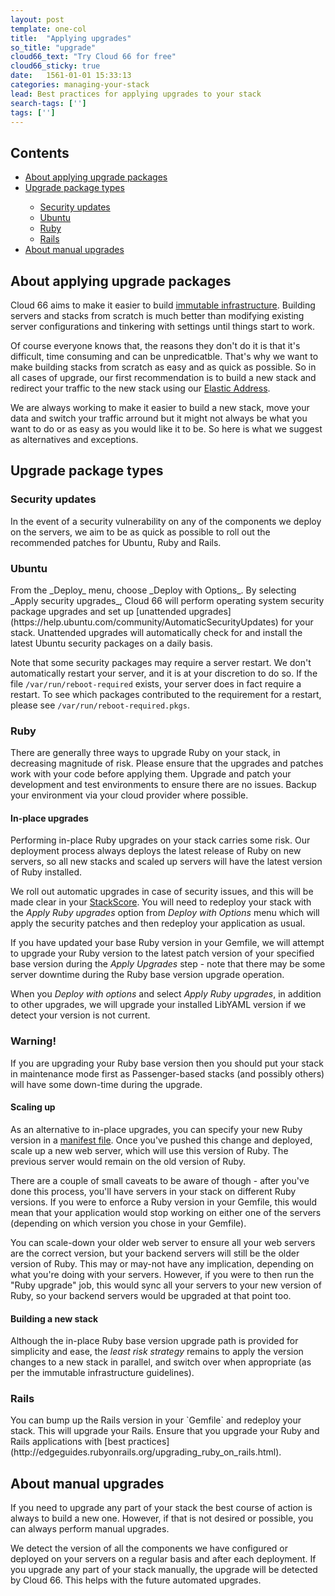```yaml
---
layout: post
template: one-col
title:  "Applying upgrades"
so_title: "upgrade"
cloud66_text: "Try Cloud 66 for free"
cloud66_sticky: true
date:   1561-01-01 15:33:13
categories: managing-your-stack
lead: Best practices for applying upgrades to your stack
search-tags: ['']
tags: ['']
---
```


<h2>Contents</h2>
<ul class="page-toc">
    <li><a href="#about">About applying upgrade packages</a></li>
    <li><a href="#types">Upgrade package types</a></li>
        <ul style="margin-bottom:0em">
	        <li><a href="#updates">Security updates</a></li>
	        <li><a href="#ubuntu">Ubuntu</a></li>
	        <li><a href="#ruby">Ruby</a></li>
	        <li><a href="#rails">Rails</a></li>
        </ul>
    </li>
    <li>
        <a href="#manual">About manual upgrades</a>
    </li>
</ul>

<h2 id="about">About applying upgrade packages</h2>
Cloud 66 aims to make it easier to build <a href="http://www.chadfowler.com/blog/2013/06/23/immutable-deployments/">immutable infrastructure</a>. Building servers and stacks from scratch is much better than modifying existing server configurations and tinkering with settings until things start to work.

Of course everyone knows that, the reasons they don't do it is that it's difficult, time consuming and can be unpredicatble. That's why we want to make building stacks from scratch as easy and as quick as possible. So in all cases of upgrade, our first recommendation is to build a new stack and redirect your traffic to the new stack using our [Elastic Address](/network/elasticaddress).

We are always working to make it easier to build a new stack, move your data and switch your traffic arround but it might not always be what you want to do or as easy as you would like it to be. So here is what we suggest as alternatives and exceptions.

<h2 id="types">Upgrade package types</h2>
<h3 id="updates">Security updates</h3>

In the event of a security vulnerability on any of the components we deploy on the servers, we aim to be as quick as possible to roll out the recommended patches for Ubuntu, Ruby and Rails.

<h3 id="ubuntu">Ubuntu</h3>
From the _Deploy_ menu, choose _Deploy with Options_. By selecting _Apply security upgrades_, Cloud 66 will perform operating system security package upgrades and set up [unattended upgrades](https://help.ubuntu.com/community/AutomaticSecurityUpdates) for your stack. Unattended upgrades will automatically check for and install the latest Ubuntu security packages on a daily basis.

Note that some security packages may require a server restart. We don't automatically restart your server, and it is at your discretion to do so. If the file `/var/run/reboot-required` exists, your server does in fact require a restart. To see which packages contributed to the requirement for a restart, please see `/var/run/reboot-required.pkgs`.

<h3 id="ruby">Ruby</h3>
There are generally three ways to upgrade Ruby on your stack, in decreasing magnitude of risk. Please ensure that the upgrades and patches work with your code before applying them. Upgrade and patch your development and test environments to ensure there are no issues. Backup your environment via your cloud provider where possible.

#### In-place upgrades
Performing in-place Ruby upgrades on your stack carries some risk. Our deployment process always deploys the latest release of Ruby on new servers, so all new stacks and scaled up servers will have the latest version of Ruby installed.

We roll out automatic upgrades in case of security issues, and this will be made clear in your [StackScore](/building-your-stack/stack-definition#stackscore). You will need to redeploy your stack with the _Apply Ruby upgrades_ option from _Deploy with Options_ menu which will apply the security patches and then redeploy your application as usual.

If you have updated your base Ruby version in your Gemfile, we will attempt to upgrade your Ruby version to the latest patch version of your specified base version during the _Apply Upgrades_ step - note that there may be some server downtime during the Ruby base version upgrade operation.

When you _Deploy with options_ and select _Apply Ruby upgrades_, in addition to other upgrades, we will upgrade your installed LibYAML version if we detect your version is not current.

<div class="notice notice-danger">
    <h3>Warning!</h3>
    <p>If you are upgrading your Ruby base version then you should put your stack in maintenance mode first as Passenger-based stacks (and possibly others) will have some down-time during the upgrade.</p>
</div>

#### Scaling up
As an alternative to in-place upgrades, you can specify your new Ruby version in a [manifest file](/building-your-stack/getting-started-with-manifest-files). Once you've pushed this change and deployed, scale up a new web server, which will use this version of Ruby. The previous server would remain on the old version of Ruby.

There are a couple of small caveats to be aware of though - after you've done this process, you'll have servers in your stack on different Ruby versions. If you were to enforce a Ruby version in your Gemfile, this would mean that your application would stop working on either one of the servers (depending on which version you chose in your Gemfile).

You can scale-down your older web server to ensure all your web servers are the correct version, but your backend servers will still be the older version of Ruby. This may or may-not have any implication, depending on what you're doing with your servers. However, if you were to then run the "Ruby upgrade" job, this would sync all your servers to your new version of Ruby, so your backend servers would be upgraded at that point too.

#### Building a new stack
Although the in-place Ruby base version upgrade path is provided for simplicity and ease, the <i>least risk strategy</i> remains to apply the version changes to a new stack in parallel, and switch over when appropriate (as per the immutable infrastructure guidelines).

<h3 id="rails">Rails</h3>
You can bump up the Rails version in your `Gemfile` and redeploy your stack. This will upgrade your Rails. Ensure that you upgrade your Ruby and Rails applications with [best practices](http://edgeguides.rubyonrails.org/upgrading_ruby_on_rails.html).

<h2 id="manual">About manual upgrades</h2>
If you need to upgrade any part of your stack the best course of action is always to build a new one. However, if that is not desired or possible, you can always perform manual upgrades.

We detect the version of all the components we have configured or deployed on your servers on a regular basis and after each deployment. If you upgrade any part of your stack manually, the upgrade will be detected by Cloud 66. This helps with the future automated upgrades.